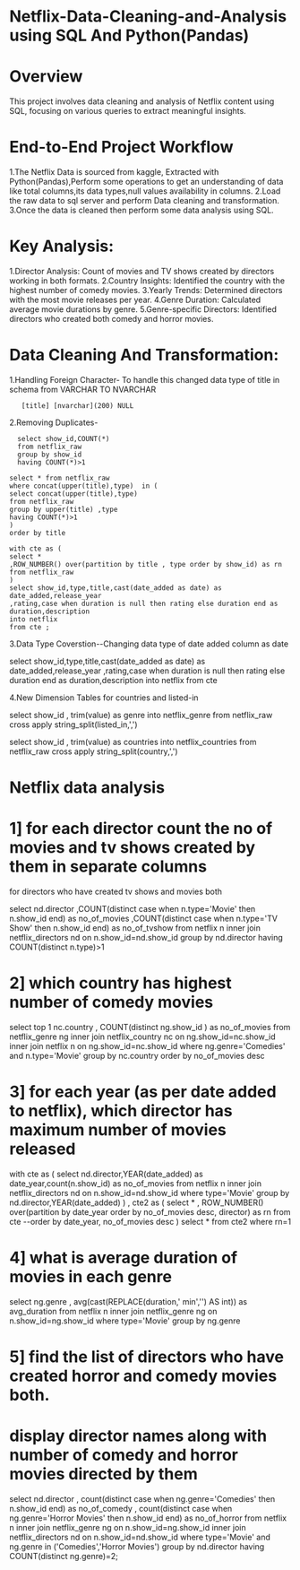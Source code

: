 # Netflix-Data-Cleaning-and-Analysis using SQL And Python(Pandas)

# Overview
  This project involves data cleaning and analysis of Netflix content using SQL, focusing on various queries to extract meaningful insights.
  
# End-to-End Project Workflow
  1.The Netflix Data is sourced from kaggle, Extracted with Python(Pandas),Perform some operations to get an understanding of data like total columns,its data types,null values availability in columns. 
  2.Load the raw data to sql server and perform Data cleaning and transformation.
  3.Once the data is cleaned then perform some data analysis using SQL.

# Key Analysis:
  1.Director Analysis: Count of movies and TV shows created by directors working in both formats.
  2.Country Insights: Identified the country with the highest number of comedy movies.
  3.Yearly Trends: Determined directors with the most movie releases per year.
  4.Genre Duration: Calculated average movie durations by genre.
  5.Genre-specific Directors: Identified directors who created both comedy and horror movies.
  
# Data Cleaning And Transformation:
1.Handling Foreign Character- To handle this changed data type of title in schema from VARCHAR TO NVARCHAR
      
       [title] [nvarchar](200) NULL

2.Removing Duplicates-

```
  select show_id,COUNT(*) 
  from netflix_raw
  group by show_id 
  having COUNT(*)>1

select * from netflix_raw
where concat(upper(title),type)  in (
select concat(upper(title),type) 
from netflix_raw
group by upper(title) ,type
having COUNT(*)>1
)
order by title

with cte as (
select * 
,ROW_NUMBER() over(partition by title , type order by show_id) as rn
from netflix_raw
)
select show_id,type,title,cast(date_added as date) as date_added,release_year
,rating,case when duration is null then rating else duration end as duration,description
into netflix
from cte ;
```  

3.Data Type Coverstion--Changing data type of date added column as date
  
select show_id,type,title,cast(date_added as date) as date_added,release_year
,rating,case when duration is null then rating else duration end as duration,description
into netflix
from cte 

4.New Dimension Tables for countries and listed-in

 select show_id , trim(value) as genre
 into netflix_genre
 from netflix_raw
 cross apply string_split(listed_in,',')

select show_id , trim(value) as countries
 into netflix_countries
 from netflix_raw
 cross apply string_split(country,',')



# Netflix data analysis

# 1] for each director count the no of movies and tv shows created by them in separate columns 
for directors who have created tv shows and movies both

 select nd.director 
,COUNT(distinct case when n.type='Movie' then n.show_id end) as no_of_movies
,COUNT(distinct case when n.type='TV Show' then n.show_id end) as no_of_tvshow
from netflix n
inner join netflix_directors nd on n.show_id=nd.show_id
group by nd.director
having COUNT(distinct n.type)>1


# 2] which country has highest number of comedy movies 
select  top 1 nc.country , COUNT(distinct ng.show_id ) as no_of_movies
from netflix_genre ng
inner join netflix_country nc on ng.show_id=nc.show_id
inner join netflix n on ng.show_id=nc.show_id
where ng.genre='Comedies' and n.type='Movie'
group by  nc.country
order by no_of_movies desc


# 3] for each year (as per date added to netflix), which director has maximum number of movies released
with cte as (
select nd.director,YEAR(date_added) as date_year,count(n.show_id) as no_of_movies
from netflix n
inner join netflix_directors nd on n.show_id=nd.show_id
where type='Movie'
group by nd.director,YEAR(date_added)
)
, cte2 as (
select *
, ROW_NUMBER() over(partition by date_year order by no_of_movies desc, director) as rn
from cte
--order by date_year, no_of_movies desc
)
select * from cte2 where rn=1



# 4] what is average duration of movies in each genre
select ng.genre , avg(cast(REPLACE(duration,' min','') AS int)) as avg_duration
from netflix n
inner join netflix_genre ng on n.show_id=ng.show_id
where type='Movie'
group by ng.genre

# 5]  find the list of directors who have created horror and comedy movies both.
   #   display director names along with number of comedy and horror movies directed by them 
  select nd.director
, count(distinct case when ng.genre='Comedies' then n.show_id end) as no_of_comedy 
, count(distinct case when ng.genre='Horror Movies' then n.show_id end) as no_of_horror
from netflix n
inner join netflix_genre ng on n.show_id=ng.show_id
inner join netflix_directors nd on n.show_id=nd.show_id
where type='Movie' and ng.genre in ('Comedies','Horror Movies')
group by nd.director
having COUNT(distinct ng.genre)=2;
